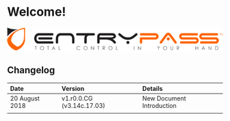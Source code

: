 # Welcome!



![](.gitbook/assets/entrypass_logo.png)

## Changelog

| Date | Version | Details |
| :--- | :--- | :--- |
| 20 August 2018 | v1.r0.0.CG \(v3.14c.17.03\) | New Document Introduction |
|  |  |  |



